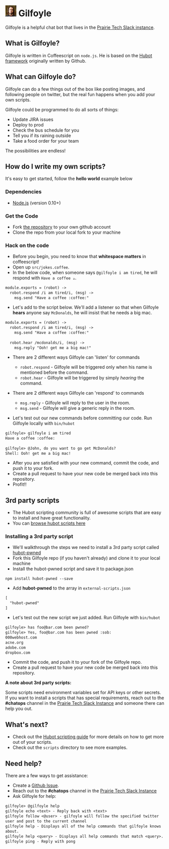 # <img src="https://raw.githubusercontent.com/WpgTech/gilfoyle/master/docs/gilfoyle.jpg" width="35px"/> Gilfoyle

Gilfoyle is a helpful chat bot that lives in the [Prairie Tech Slack instance](http://slack.prdcdeliver.com).

## What is Gilfoyle?
Gilfoyle is written in Coffeescript on `node.js`. He is based on the [Hubot framework](https://hubot.github.com/) originally written by Github.

## What can Gilfoyle do?
Gilfoyle can do a few things out of the box like posting images, and following people on twitter, but the real fun happens when you add your own scripts.

Gilfoyle could be programmed to do all sorts of things:
- Update JIRA issues
- Deploy to prod
- Check the bus schedule for you
- Tell you if its raining outside
- Take a food order for your team

The possibilities are endless!

## How do I write my own scripts?
It's easy to get started, follow the **hello world** example below

### Dependencies
- [Node.js](https://nodejs.org/en/download/) (version 0.10+) 

### Get the Code
- Fork [the repository](https://github.com/WpgTech/gilfoyle) to your own github account
- Clone the repo from your local fork to your machine

### Hack on the code
- Before you begin, you need to know that **whitespace matters** in coffeescript!
- Open up `src/jokes.coffee`.
- In the below code, when someone says `@gilfoyle i am tired`, he will respond with `Have a coffee ☕️`.
```
module.exports = (robot) ->
  robot.respond /i am tired/i, (msg) ->
    msg.send "Have a coffee :coffee:"
```
- Let's add to the script below. We'll add a listener so that when Gilfoyle **hears** anyone say `McDonalds`, he will insist that he needs a big mac.
```
module.exports = (robot) ->
  robot.respond /i am tired/i, (msg) ->
    msg.send "Have a coffee :coffee:"
    
  robot.hear /mcdonalds/i, (msg) ->
    msg.reply "Ooh! get me a big mac!"
```
- There are 2 different ways Gilfoyle can 'listen' for commands
  - `robot.respond` - Gilfoyle will be triggered only when his name is mentioned before the command.
  - `robot.hear` - Gilfoyle will be triggered by simply *hearing* the command.
- There are 2 different ways Gilfoyle can 'respond' to commands
  - `msg.reply` - Gilfoyle will reply to the user in the room.
  - `msg.send` - Gilfoyle will give a generic reply in the room.

- Let's test out our new commands before committing our code. Run Gilfoyle locally with `bin/hubot`

```
gilfoyle> gilfoyle i am tired                                                                                                          
Have a coffee :coffee:                                                                                                       

gilfoyle> @John, do you want to go get McDonalds?                                                                                      
Shell: Ooh! get me a big mac!      
```

- After you are satisfied with your new command, commit the code, and push it to your fork.
- Create a pull request to have your new code be merged back into this repository.
- Profit!!

## 3rd party scripts
- The Hubot scripting community is full of awesome scripts that are easy to install and have great functionality.
- You can [browse hubot scripts here](https://www.npmjs.com/browse/keyword/hubot-scripts)

### Installing a 3rd party script
- We'll walkthrough the steps we need to install a 3rd party script called [hubot-pwned](https://www.npmjs.com/package/hubot-pwned)
- Fork this Gilfoyle repo (if you haven't already) and clone it to your local machine
- Install the hubot-pwned script and save it to package.json
```
npm install hubot-pwned --save
```
- Add **hubot-pwned** to the array in `external-scripts.json`
```
[
  "hubot-pwned"
]
```
- Let's test out the new script we just added. Run Gilfoyle with `bin/hubot`
```
gilfoyle> has foo@bar.com been pwned?                                                                                                  
gilfoyle> Yes, foo@bar.com has been pwned :sob:
000webhost.com
acne.org
adobe.com
dropbox.com
```
- Commit the code, and push it to your fork of the Gilfoyle repo.
- Create a pull request to have your new code be merged back into this repository.

**A note about 3rd party scripts:**

Some scripts need environment variables set for API keys or other secrets.
If you want to install a scripts that has special requirements, reach out to the **#chatops** channel in the [Prairie Tech Slack Instance](http://slack.prdcdeliver.com) and someone there can help you out. 

## What's next?
- Check out the [Hubot scripting guide](https://hubot.github.com/docs/scripting/) for more details on how to get more out of your scripts.
- Check out the `scripts` directory to see more examples.

## Need help?
There are a few ways to get assistance:
- Create a [Github Issue](https://github.com/WpgTech/gilfoyle/issues/new).
- Reach out to the **#chatops** channel in the [Prairie Tech Slack Instance](http://slack.prdcdeliver.com)
- Ask Gilfoyle for help:
```
gilfoyle> @gilfoyle help                                                                                                                                                              
gilfoyle echo <text> - Reply back with <text>                                                                                                                                         
gilfoyle follow <@user> - gilfoyle will follow the specified twitter user and post to the current channel                                                                             
gilfoyle help - Displays all of the help commands that gilfoyle knows about.                                                                                                          
gilfoyle help <query> - Displays all help commands that match <query>.                                                                                                                
gilfoyle ping - Reply with pong                                                                            
```